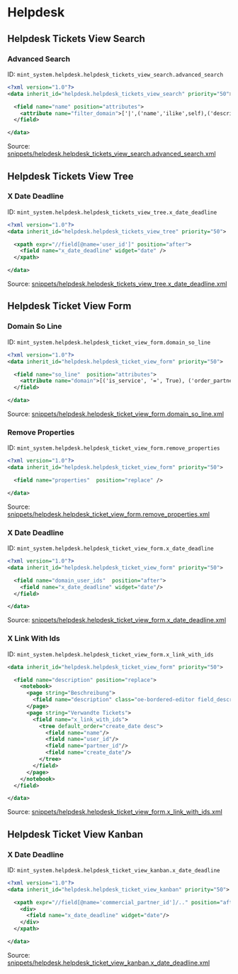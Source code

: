 # Helpdesk
## Helpdesk Tickets View Search  
### Advanced Search  
ID: `mint_system.helpdesk.helpdesk_tickets_view_search.advanced_search`  
```xml
<?xml version="1.0"?>
<data inherit_id="helpdesk.helpdesk_tickets_view_search" priority="50">

  <field name="name" position="attributes">
    <attribute name="filter_domain">['|',('name','ilike',self),('description','ilike',self)]</attribute>
  </field>

</data>
```
Source: [snippets/helpdesk.helpdesk_tickets_view_search.advanced_search.xml](https://github.com/Mint-System/Odoo-Build/tree/16.0/snippets/helpdesk.helpdesk_tickets_view_search.advanced_search.xml)

## Helpdesk Tickets View Tree  
### X Date Deadline  
ID: `mint_system.helpdesk.helpdesk_tickets_view_tree.x_date_deadline`  
```xml
<?xml version="1.0"?>
<data inherit_id="helpdesk.helpdesk_tickets_view_tree" priority="50">

  <xpath expr="//field[@name='user_id']" position="after">
    <field name="x_date_deadline" widget="date" />
  </xpath>

</data>
```
Source: [snippets/helpdesk.helpdesk_tickets_view_tree.x_date_deadline.xml](https://github.com/Mint-System/Odoo-Build/tree/16.0/snippets/helpdesk.helpdesk_tickets_view_tree.x_date_deadline.xml)

## Helpdesk Ticket View Form  
### Domain So Line  
ID: `mint_system.helpdesk.helpdesk_ticket_view_form.domain_so_line`  
```xml
<?xml version="1.0"?>
<data inherit_id="helpdesk.helpdesk_ticket_view_form" priority="50">

  <field name="so_line"  position="attributes">
    <attribute name="domain">[('is_service', '=', True), ('order_partner_id', 'child_of', parent.commercial_partner_id), ('is_expense', '=', False), ('state', 'in', ['sale'])]</attribute>
  </field>

</data>

```
Source: [snippets/helpdesk.helpdesk_ticket_view_form.domain_so_line.xml](https://github.com/Mint-System/Odoo-Build/tree/16.0/snippets/helpdesk.helpdesk_ticket_view_form.domain_so_line.xml)

### Remove Properties  
ID: `mint_system.helpdesk.helpdesk_ticket_view_form.remove_properties`  
```xml
<?xml version="1.0"?>
<data inherit_id="helpdesk.helpdesk_ticket_view_form" priority="50">

  <field name="properties"  position="replace" />

</data>

```
Source: [snippets/helpdesk.helpdesk_ticket_view_form.remove_properties.xml](https://github.com/Mint-System/Odoo-Build/tree/16.0/snippets/helpdesk.helpdesk_ticket_view_form.remove_properties.xml)

### X Date Deadline  
ID: `mint_system.helpdesk.helpdesk_ticket_view_form.x_date_deadline`  
```xml
<?xml version="1.0"?>
<data inherit_id="helpdesk.helpdesk_ticket_view_form" priority="50">

  <field name="domain_user_ids"  position="after">
    <field name="x_date_deadline" widget="date"/>
  </field>

</data>

```
Source: [snippets/helpdesk.helpdesk_ticket_view_form.x_date_deadline.xml](https://github.com/Mint-System/Odoo-Build/tree/16.0/snippets/helpdesk.helpdesk_ticket_view_form.x_date_deadline.xml)

### X Link With Ids  
ID: `mint_system.helpdesk.helpdesk_ticket_view_form.x_link_with_ids`  
```xml
<data inherit_id="helpdesk.helpdesk_ticket_view_form" priority="50">

  <field name="description" position="replace">
    <notebook>
      <page string="Beschreibung">
        <field name="description" class="oe-bordered-editor field_description" placeholder="Description of the ticket..."/>
      </page>
      <page string="Verwandte Tickets">
        <field name="x_link_with_ids">
          <tree default_order="create_date desc">
            <field name="name"/>
            <field name="user_id"/>
            <field name="partner_id"/>
            <field name="create_date"/>
          </tree>
        </field>
      </page>
    </notebook>
  </field>

</data>
```
Source: [snippets/helpdesk.helpdesk_ticket_view_form.x_link_with_ids.xml](https://github.com/Mint-System/Odoo-Build/tree/16.0/snippets/helpdesk.helpdesk_ticket_view_form.x_link_with_ids.xml)

## Helpdesk Ticket View Kanban  
### X Date Deadline  
ID: `mint_system.helpdesk.helpdesk_ticket_view_kanban.x_date_deadline`  
```xml
<?xml version="1.0"?>
<data inherit_id="helpdesk.helpdesk_ticket_view_kanban" priority="50">

  <xpath expr="//field[@name='commercial_partner_id']/.." position="after">
    <div>
      <field name="x_date_deadline" widget="date"/>
    </div>
  </xpath>

</data>
```
Source: [snippets/helpdesk.helpdesk_ticket_view_kanban.x_date_deadline.xml](https://github.com/Mint-System/Odoo-Build/tree/16.0/snippets/helpdesk.helpdesk_ticket_view_kanban.x_date_deadline.xml)

